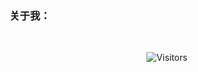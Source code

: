 ### 关于我：



<br>

<p align="center">
  <img src="https://profile-counter.glitch.me/Super403/count.svg" alt="Visitors">
</p>
